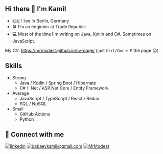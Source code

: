 ## Hi there 👋 I'm Kamil
- 🇩🇪 I live in Berlin, Germany
- 🛠 I'm an engineer at Trade Republic
- 💻 Most of the time I'm writing on Java, Kotlin and C#. Sometimes on JavaScript.

My CV: https://mrmodest.github.io/cv-page/ (just `Ctrl/Cmd + P` the page 😉)

## Skills

- Strong
  - Java / Kotlin / Spring Boot / Hibernate
  - C# / .Net / ASP.Net Core / Entity Framework
- Average
  - JavaScript / TypeScript / React / Redux
  - SQL / NoSQL
- Small
  - GitHub Actions
  - Python

## 🤝 Connect with me
[![linkedin](https://img.shields.io/badge/linkedin%20-%230077B5.svg?&style=for-the-badge&logo=linkedin&logoColor=white)](https://www.linkedin.com/in/mrmodest/)
[![babaevkamil@gmail.com](https://img.shields.io/badge/babaevkamil%40gmail.com%20-%233594d4.svg?&style=for-the-badge&logo=mail.ru&logoColor=white)](mailto:babaevkamil@gmail.com)
[![MrModest](https://img.shields.io/badge/MrModest%20-%230077B5.svg?&style=for-the-badge&logo=Telegram&logoColor=white)](https://t.me/MrModest)
<!--
**MrModest/MrModest** is a ✨ _special_ ✨ repository because its `README.md` (this file) appears on your GitHub profile.

Here are some ideas to get you started:

- 🔭 I’m currently working on ...
- 🌱 I’m currently learning ...
- 👯 I’m looking to collaborate on ...
- 🤔 I’m looking for help with ...
- 💬 Ask me about ...
- 📫 How to reach me: ...
- 😄 Pronouns: ...
- ⚡ Fun fact: ...
-->
